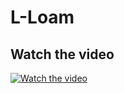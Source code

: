 # L-Loam

## Watch the video
[![Watch the video](https://i2.hdslb.com/bfs/archive/f42ae1afcff02538b84e0c36c87eb807bb5e0125.jpg)](https://www.bilibili.com/video/av58901126)